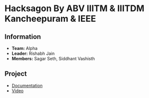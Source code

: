 # Hacksagon By ABV IIITM & IIITDM Kancheepuram & IEEE

## Information
- **Team:** Alpha
- **Leader:** Rishabh Jain
- **Members:** Sagar Seth, Siddhant Vashisth

## Project
- [Documentation](https://drive.google.com/file/d/1TG80G8ui6AaQW9Vl4k6Srd0aX46h6RJd/view?usp=drive_link)
- [Video](https://drive.google.com/file/d/1aL2gmvFBCkGS8TIIM0x20n5yRPaCBvrq/view?usp=drive_link)
